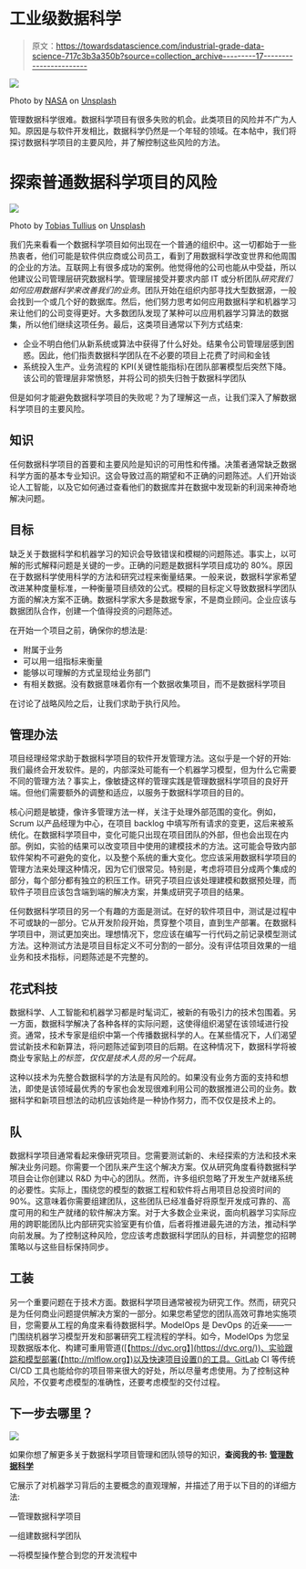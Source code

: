 # 工业级数据科学

> 原文：<https://towardsdatascience.com/industrial-grade-data-science-717c3b3a350b?source=collection_archive---------17----------------------->

![](img/7998b3cb98d00b84730e9d8e9505b310.png)

Photo by [NASA](https://unsplash.com/@nasa?utm_source=unsplash&utm_medium=referral&utm_content=creditCopyText) on [Unsplash](https://unsplash.com/s/photos/data?utm_source=unsplash&utm_medium=referral&utm_content=creditCopyText)

管理数据科学很难。数据科学项目有很多失败的机会。此类项目的风险并不广为人知。原因是与软件开发相比，数据科学仍然是一个年轻的领域。在本帖中，我们将探讨数据科学项目的主要风险，并了解控制这些风险的方法。

# **探索普通数据科学项目的风险**

![](img/76854771a20366b68b761473b586550e.png)

Photo by [Tobias Tullius](https://unsplash.com/@tobiastu?utm_source=unsplash&utm_medium=referral&utm_content=creditCopyText) on [Unsplash](https://unsplash.com/s/photos/risk?utm_source=unsplash&utm_medium=referral&utm_content=creditCopyText)

我们先来看看一个数据科学项目如何出现在一个普通的组织中。这一切都始于一些热衷者，他们可能是软件供应商或公司员工，看到了用数据科学改变世界和他周围的企业的方法。互联网上有很多成功的案例。他觉得他的公司也能从中受益，所以他建议公司管理层研究数据科学。管理层接受并要求内部 IT 或分析团队*研究我们如何应用数据科学来改善我们的业务*。团队开始在组织内部寻找大型数据源，一般会找到一个或几个好的数据库。然后，他们努力思考如何应用数据科学和机器学习来让他们的公司变得更好。大多数团队发现了某种可以应用机器学习算法的数据集，所以他们继续这项任务。最后，这类项目通常以下列方式结束:

*   企业不明白他们从新系统或算法中获得了什么好处。结果令公司管理层感到困惑。因此，他们指责数据科学团队在不必要的项目上花费了时间和金钱
*   系统投入生产。业务流程的 KPI(关键性能指标)在团队部署模型后突然下降。该公司的管理层非常愤怒，并将公司的损失归咎于数据科学团队

但是如何才能避免数据科学项目的失败呢？为了理解这一点，让我们深入了解数据科学项目的主要风险。

## **知识**

任何数据科学项目的首要和主要风险是知识的可用性和传播。决策者通常缺乏数据科学方面的基本专业知识。这会导致过高的期望和不正确的问题陈述。人们开始谈论人工智能，以及它如何通过查看他们的数据库并在数据中发现新的利润来神奇地解决问题。

## **目标**

缺乏关于数据科学和机器学习的知识会导致错误和模糊的问题陈述。事实上，以可解的形式解释问题是关键的一步。正确的问题是数据科学项目成功的 80%。原因在于数据科学使用科学的方法和研究过程来衡量结果。一般来说，数据科学家希望改进某种度量标准，一种衡量项目绩效的公式。模糊的目标定义导致数据科学团队方面的解决方案不正确。数据科学家大多是数据专家，不是商业顾问。企业应该与数据团队合作，创建一个值得投资的问题陈述。

在开始一个项目之前，确保你的想法是:

*   附属于业务
*   可以用一组指标来衡量
*   能够以可理解的方式呈现给业务部门
*   有相关数据。没有数据意味着你有一个数据收集项目，而不是数据科学项目

在讨论了战略风险之后，让我们求助于执行风险。

## **管理办法**

项目经理经常求助于数据科学项目的软件开发管理方法。这似乎是一个好的开始:我们最终会开发软件。是的，内部深处可能有一个机器学习模型，但为什么它需要不同的管理方法？事实上，像敏捷这样的管理实践是管理数据科学项目的良好开端。但他们需要额外的调整和适应，以服务于数据科学项目的目的。

核心问题是敏捷，像许多管理方法一样，关注于处理外部范围的变化。例如，Scrum 以产品经理为中心，在项目 backlog 中填写所有请求的变更，这后来被系统化。在数据科学项目中，变化可能只出现在项目团队的外部，但也会出现在内部。例如，实验的结果可以改变项目中使用的建模技术的方法。这可能会导致内部软件架构不可避免的变化，以及整个系统的重大变化。您应该采用数据科学项目的管理方法来处理这种情况，因为它们很常见。特别是，考虑将项目分成两个集成的部分，每个部分都有独立的积压工作。研究子项目应该处理建模和数据预处理，而软件子项目应该包含端到端的解决方案，并集成研究子项目的结果。

任何数据科学项目的另一个有趣的方面是测试。在好的软件项目中，测试是过程中不可或缺的一部分。它从开发阶段开始，贯穿整个项目，直到生产部署。在数据科学项目中，测试更加突出。理想情况下，您应该在编写一行代码之前记录模型测试方法。这种测试方法是项目目标定义不可分割的一部分。没有评估项目效果的一组业务和技术指标，问题陈述是不完整的。

## **花式科技**

数据科学、人工智能和机器学习都是时髦词汇，被新的有吸引力的技术包围着。另一方面，数据科学解决了各种各样的实际问题，这使得组织渴望在该领域进行投资。通常，技术专家是组织中第一个传播数据科学的人。在某些情况下，人们渴望尝试新技术和新算法，将问题陈述留到项目的后期。在这种情况下，数据科学将被商业专家贴上*的标签，仅仅是技术人员的另一个玩具。*

这种以技术为先整合数据科学的方法是有风险的。如果没有业务方面的支持和想法，即使是该领域最优秀的专家也会发现很难利用公司的数据推进公司的业务。数据科学和新项目想法的动机应该始终是一种协作努力，而不仅仅是技术上的。

## **队**

数据科学项目通常看起来像研究项目。您需要测试新的、未经探索的方法和技术来解决业务问题。你需要一个团队来产生这个解决方案。仅从研究角度看待数据科学项目会让你创建以 R&D 为中心的团队。然而，许多组织忽略了开发生产就绪系统的必要性。实际上，围绕您的模型的数据工程和软件将占用项目总投资时间的 90%。这意味着你需要组建团队，这些团队已经准备好将原型开发成可靠的、高度可用的和生产就绪的软件解决方案。对于大多数企业来说，面向机器学习实际应用的跨职能团队比内部研究实验室更有价值，后者将推进最先进的方法，推动科学向前发展。为了控制这种风险，您应该考虑数据科学团队的目标，并调整您的招聘策略以与这些目标保持同步。

## **工装**

另一个重要问题在于技术方面。数据科学项目通常被视为研究工作。然而，研究只是为任何商业问题提供解决方案的一部分。如果您希望您的团队高效可靠地实施项目，您需要从工程的角度来看待数据科学。ModelOps 是 DevOps 的近亲——一门围绕机器学习模型开发和部署研究工程流程的学科。如今，ModelOps 为您呈现数据版本化、构建可重用管道([【https://dvc.org】](https://dvc.org/))、实验跟踪和模型部署(【http://mlflow.org】)以及快速项目设置()的工具。GitLab CI 等传统 CI/CD 工具也能给你的项目带来很大的好处，所以尽量考虑使用。为了控制这种风险，不仅要考虑模型的准确性，还要考虑模型的交付过程。

## **下一步去哪里？**

![](img/f1942d8bb5733d34f78307e0895a7553.png)

如果你想了解更多关于数据科学项目管理和团队领导的知识，**查阅我的书:** [**管理数据科学**](https://www.amazon.com/gp/product/B07ZRX5KBM/ref=as_li_tl?ie=UTF8&camp=1789&creative=9325&creativeASIN=B07ZRX5KBM&linkCode=as2&tag=kdubovikovdat-20&linkId=eb03ee79a48a70530eac8199dc2e6d88)

它展示了对机器学习背后的主要概念的直观理解，并描述了用于以下目的的详细方法:

—管理数据科学项目

—组建数据科学团队

—将模型操作整合到您的开发流程中